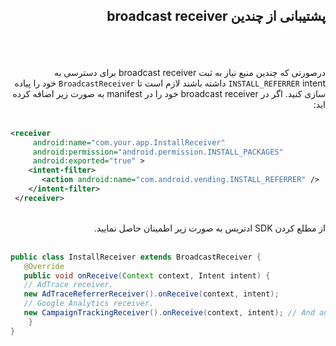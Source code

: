 

## <div dir="rtl" align='right'>پشتیبانی از چندین broadcast receiver</div>


 <br/>  
<div dir="rtl" align='right'></div>
</br>
  <br/>  
<div dir="rtl" align='right'>درصورتی که چندین منبع نیاز به ثبت  broadcast receiver برای دسترسی به <code>INSTALL_REFERRER</code> intent داشته باشند لازم است تا <code>BroadcastReceiver</code> خود را پیاده سازی کنید. اگر در broadcast receiver خود را در manifest به صورت زیر اضافه کرده اید: </div>
</br>

```xml 
<receiver    
     android:name="com.your.app.InstallReceiver"    
     android:permission="android.permission.INSTALL_PACKAGES"    
     android:exported="true" >    
    <intent-filter>   
       <action android:name="com.android.vending.INSTALL_REFERRER" />    
    </intent-filter>  
 </receiver> 
 ```
  <br/>  
<div dir="rtl" align='right'>از مطلع کردن SDK ادتریس به صورت زیر اطمینان حاصل نمایید.</div>
</br>

```java 
public class InstallReceiver extends BroadcastReceiver {    
   @Override   
   public void onReceive(Context context, Intent intent) {  
   // AdTrace receiver.    
   new AdTraceReferrerReceiver().onReceive(context, intent);   
   // Google Analytics receiver.   
   new CampaignTrackingReceiver().onReceive(context, intent); // And any other receiver which needs the intent.   
    }  
} 
```